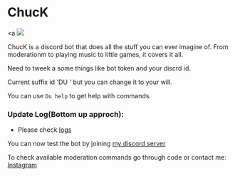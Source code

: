 <h1>ChucK</h1>

<a
  <img src="https://contrib.rocks/image?repo=yogeshxd/chuck" />
</a>
                                                            
ChucK is a discord bot that does all the stuff you can ever imagine of. From moderationm to playing music to little games, it covers it all.


Need to tweek a some things like bot token and your discrd id.

Current suffix id 'DU ' but you can change it to your will.

You can use ```Du help``` to get help with commands.


<h3>Update Log(Bottom up approch):</h3>

 - Please check [logs](https://github.com/yogeshxd/ChucK/blob/main/logs.md)

You can now test the bot by joining [my discord server](https://discord.gg/NrpNqw8KTe)

To check available moderation commands go through code or contact me: [Instagram](https://www.instagram.com/xdyogesh/)
